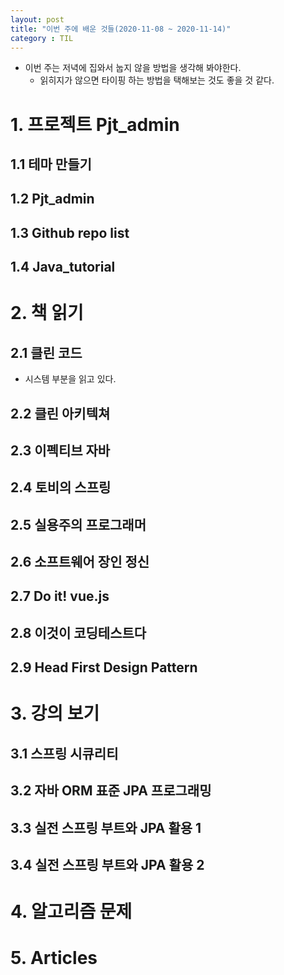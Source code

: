 ```yaml
---
layout: post
title: "이번 주에 배운 것들(2020-11-08 ~ 2020-11-14)"
category : TIL
---
```



- 이번 주는 저녁에 집와서 눕지 않을 방법을 생각해 봐야한다.
  - 읽히지가 않으면 타이핑 하는 방법을 택해보는 것도 좋을 것 같다.


# 1. 프로젝트 Pjt_admin

## 1.1 테마 만들기
## 1.2 Pjt_admin
## 1.3 Github repo list
## 1.4 Java_tutorial


# 2. 책 읽기

## 2.1 클린 코드
- 시스템 부분을 읽고 있다.

## 2.2 클린 아키텍쳐
## 2.3 이펙티브 자바
## 2.4 토비의 스프링
## 2.5 실용주의 프로그래머
## 2.6 소프트웨어 장인 정신
## 2.7 Do it! vue.js
## 2.8 이것이 코딩테스트다
## 2.9 Head First Design Pattern


# 3. 강의 보기

## 3.1 스프링 시큐리티
## 3.2 자바 ORM 표준 JPA 프로그래밍
## 3.3 실전 스프링 부트와 JPA 활용 1
## 3.4 실전 스프링 부트와 JPA 활용 2


# 4. 알고리즘 문제


# 5. Articles
